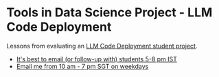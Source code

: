 # Tools in Data Science Project - LLM Code Deployment

Lessons from evaluating an [LLM Code Deployment student project](https://tds.s-anand.net/#/project-llm-code-deployment).

- [It's best to email (or follow-up with) students 5-8 pm IST](invites.md)
- [Email me from 10 am - 7 pm SGT on weekdays](sent.md)
